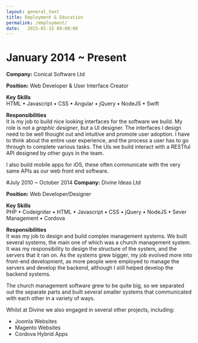 ```yaml
---
layout: general_text
title: Employment & Education
permalink: /employment/
date:   2015-01-15 09:00:00
---
```


# January 2014 ~ Present
**Company:** Conical Software Ltd

**Position:** Web Developer & User Interface Creator

**Key Skills**<br>
HTML &bull;
Javascript &bull;
CSS &bull;
Angular &bull;
jQuery &bull;
NodeJS &bull;
Swift

**Responsibilities**<br>
It is my job to build nice looking interfaces for the software we build. My role is not a *graphic designer*, but a UI designer. The interfaces I design need to be well thought out and intuitive and promote user adoption. I have to think about the entire user experience, and the process a user has to go through to complete various tasks. The UIs we build interact with a RESTful API designed by other guys in the team.

I also build mobile apps for iOS, these often communicate with the very same APIs as our web front end software.

#July 2010 ~ October 2014
**Company:** Divine Ideas Ltd

**Position:** Web Developer/Designer

**Key Skills**<br>
PHP &bull; 
Codeigniter &bull;
HTML &bull;
Javascript &bull;
CSS &bull;
jQuery &bull;
NodeJS &bull;
Sever Management &bull;
Cordova

**Responsibilities**<br>
It was my job to design and build complex management systems. We built several systems, the main one of which was a church management system. It was my responsibility to design the structure of the system, and the servers that it ran on. As the systems grew bigger, my job evolved more into front-end development, as more people were employed to manage the servers and develop the backend, although I still helped develop the backend systems.

The church management software grew to be quite big, so we separated out the separate parts and built several smaller systems that communicated with each other in a variety of ways.

Whilst at Divine we also engaged in several other projects, including:
* Joomla Websites
* Magento Websites
* Cordova Hybrid Apps
